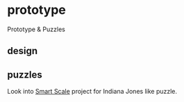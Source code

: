 # prototype
Prototype &amp; Puzzles

## design

## puzzles
Look into [Smart Scale](https://www.instructables.com/id/DIY-Smart-Scale-With-Alarm-Clock-with-Wi-Fi-ESP826/) project for Indiana Jones like puzzle.
